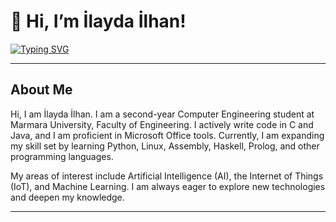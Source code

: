 <!--
**Ilayda828/Ilayda828** is a ✨ _special_ ✨ repository because its `README.md` (this file) appears on your GitHub profile.

Here are some ideas to get you started:

- 🔭 I’m currently working on ...
- 🌱 I’m currently learning ...
- 👯 I’m looking to collaborate on ...
- 🤔 I’m looking for help with ...
- 💬 Ask me about ...
- 📫 How to reach me: ...
- 😄 Pronouns: ...
- ⚡ Fun fact: ...
-->

# 👋 Hi, I’m İlayda İlhan!

[![Typing SVG](https://readme-typing-svg.demolab.com?font=Fira+Code&size=28&pause=1000&color=4CAF50&center=true&vCenter=true&width=600&lines=Hi,+I’m+İlayda+İlhan!;Computer+Engineering+Student;Coding+in+C+and+Java)](https://git.io/typing-svg)

---

## About Me

Hi, I am İlayda İlhan. I am a second-year Computer Engineering student at Marmara University, Faculty of Engineering. I actively write code in C and Java, and I am proficient in Microsoft Office tools. Currently, I am expanding my skill set by learning Python, Linux, Assembly, Haskell, Prolog, and other programming languages.

My areas of interest include Artificial Intelligence (AI), the Internet of Things (IoT), and Machine Learning. I am always eager to explore new technologies and deepen my knowledge.

---

